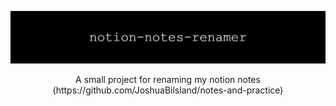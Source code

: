 ![Alt text](res/banner.png)
<div align="center">
    <p>A small project for renaming my notion notes (https://github.com/JoshuaBilsland/notes-and-practice)</p>
</div>